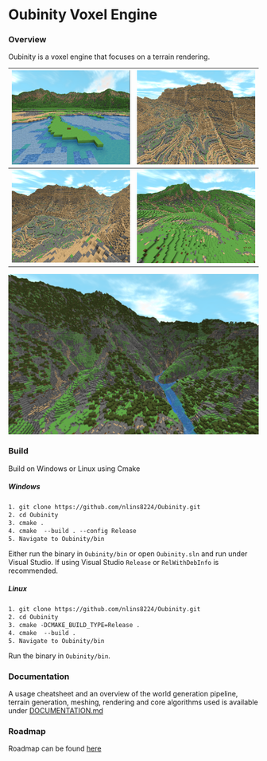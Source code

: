 # Oubinity Voxel Engine

### Overview
Oubinity is a voxel engine that focuses on a terrain rendering.

![](./documentation_resources/scene-1.png)  |  ![](./documentation_resources/canyon-1.png)
:------------------------------------------:|:-------------------------------------------:
![](./documentation_resources/canyon-2.png)  |  ![](./documentation_resources/hills-1.png)

  <div style="display:flex">
    <img src="./documentation_resources/scene-8.png"/>
  </div>

### Build
Build on Windows or Linux using Cmake
##### Windows
```
1. git clone https://github.com/nlins8224/Oubinity.git
2. cd Oubinity
3. cmake .  
4. cmake  --build . --config Release
5. Navigate to Oubinity/bin
```
Either run the binary in `Oubinity/bin` or open `Oubinity.sln` and run under Visual Studio.
If using Visual Studio `Release` or `RelWithDebInfo` is recommended.

##### Linux
```
1. git clone https://github.com/nlins8224/Oubinity.git
2. cd Oubinity
3. cmake -DCMAKE_BUILD_TYPE=Release .
4. cmake  --build .
5. Navigate to Oubinity/bin
```
Run the binary in `Oubinity/bin`.

### Documentation
A usage cheatsheet and an overview of the world generation pipeline, terrain generation, meshing, rendering and core algorithms used is available under [DOCUMENTATION.md](https://github.com/nlins8224/Oubinity/blob/docs_update/DOCUMENTATION.md)

### Roadmap
Roadmap can be found [here](https://github.com/users/nlins8224/projects/2/views/1)